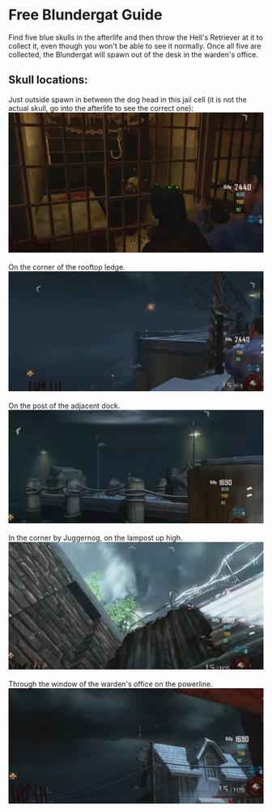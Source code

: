 # Free Blundergat Guide
Find five blue skulls in the afterlife and then throw the Hell's Retriever at it to collect it, even though you won't be able to see it normally. Once all five are collected, the Blundergat will spawn out of the desk in the warden's office.

## Skull locations:
Just outside spawn in between the dog head in this jail cell (it is not the actual skull, go into the afterlife to see the correct one):\
![alt text](images/img4.png)\
\
On the corner of the rooftop ledge.\
![alt text](images/img5.png)\
\
On the post of the adjacent dock.\
![alt text](images/img6.png)\
\
In the corner by Juggernog, on the lampost up high.\
![alt text](images/img7.png)\
\
Through the window of the warden's office on the powerline.\
![alt text](images/img8.png)
